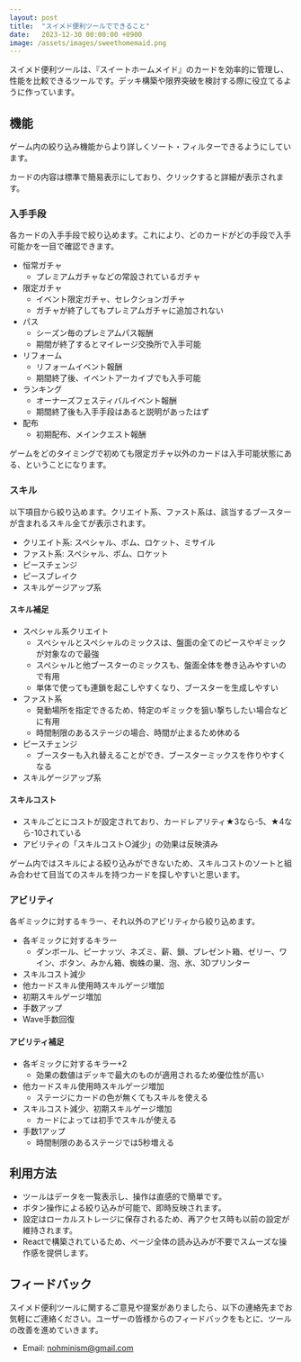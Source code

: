 ```yaml
---
layout: post
title:  "スイメド便利ツールでできること"
date:   2023-12-30 00:00:00 +0900
image: /assets/images/sweethomemaid.png
---
```


スイメド便利ツールは、『スイートホームメイド』のカードを効率的に管理し、性能を比較できるツールです。デッキ構築や限界突破を検討する際に役立てるように作っています。

## 機能

ゲーム内の絞り込み機能からより詳しくソート・フィルターできるようにしています。

カードの内容は標準で簡易表示にしており、クリックすると詳細が表示されます。

### 入手手段

各カードの入手手段で絞り込めます。これにより、どのカードがどの手段で入手可能かを一目で確認できます。

- 恒常ガチャ
  - プレミアムガチャなどの常設されているガチャ
- 限定ガチャ
  - イベント限定ガチャ、セレクションガチャ
  - ガチャが終了してもプレミアムガチャに追加されない
- パス
  - シーズン毎のプレミアムパス報酬
  - 期間が終了するとマイレージ交換所で入手可能
- リフォーム
  - リフォームイベント報酬
  - 期間終了後、イベントアーカイブでも入手可能
- ランキング
  - オーナーズフェスティバルイベント報酬
  - 期間終了後も入手手段はあると説明があったはず
- 配布
  - 初期配布、メインクエスト報酬

ゲームをどのタイミングで初めても限定ガチャ以外のカードは入手可能状態にある、ということになります。

### スキル

以下項目から絞り込めます。クリエイト系、ファスト系は、該当するブースターが含まれるスキル全てが表示されます。

- クリエイト系: スペシャル、ボム、ロケット、ミサイル
- ファスト系: スペシャル、ボム、ロケット
- ピースチェンジ
- ピースブレイク
- スキルゲージアップ系

#### スキル補足

- スペシャル系クリエイト 
  - スペシャルとスペシャルのミックスは、盤面の全てのピースやギミックが対象なので最強
  - スペシャルと他ブースターのミックスも、盤面全体を巻き込みやすいので有用
  - 単体で使っても連鎖を起こしやすくなり、ブースターを生成しやすい
- ファスト系 
  - 発動場所を指定できるため、特定のギミックを狙い撃ちしたい場合などに有用
  - 時間制限のあるステージの場合、時間が止まるため休める
- ピースチェンジ
  - ブースターも入れ替えることができ、ブースターミックスを作りやすくなる
- スキルゲージアップ系

#### スキルコスト

- スキルごとにコストが設定されており、カードレアリティ★3なら-5、★4なら-10されている
- アビリティの「スキルコスト○減少」の効果は反映済み

ゲーム内ではスキルによる絞り込みができないため、スキルコストのソートと組み合わせて目当てのスキルを持つカードを探しやすいと思います。




### アビリティ

各ギミックに対するキラー、それ以外のアビリティから絞り込めます。

- 各ギミックに対するキラー
  - ダンボール、ピーナッツ、ネズミ、薪、鎖、プレゼント箱、ゼリー、ワイン、ボタン、みかん箱、蜘蛛の巣、泡、氷、3Dプリンター
- スキルコスト減少
- 他カードスキル使用時スキルゲージ増加
- 初期スキルゲージ増加
- 手数アップ
- Wave手数回復

#### アビリティ補足

- 各ギミックに対するキラー+2
  - 効果の数値はデッキで最大のものが適用されるため優位性が高い
- 他カードスキル使用時スキルゲージ増加
  - ステージにカードの色が無くてもスキルを使える
- スキルコスト減少、初期スキルゲージ増加
  - カードによっては初手でスキルが使える
- 手数1アップ
  - 時間制限のあるステージでは5秒増える


## 利用方法

- ツールはデータを一覧表示し、操作は直感的で簡単です。
- ボタン操作による絞り込みが可能で、即時反映されます。
- 設定はローカルストレージに保存されるため、再アクセス時も以前の設定が維持されます。
- Reactで構築されているため、ページ全体の読み込みが不要でスムーズな操作感を提供します。

## フィードバック

スイメド便利ツールに関するご意見や提案がありましたら、以下の連絡先までお気軽にご連絡ください。ユーザーの皆様からのフィードバックをもとに、ツールの改善を進めていきます。

- Email: [nohminism@gmail.com](mailto:nohminism@gmail.com)

